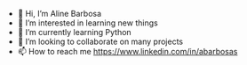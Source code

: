 - 👋 Hi, I’m Aline Barbosa
- 👀 I’m interested in learning new things
- 🌱 I’m currently learning Python
- 💞️ I’m looking to collaborate on many projects
- 📫 How to reach me https://www.linkedin.com/in/abarbosas

<!---
albarbsilva/albarbsilva is a ✨ special ✨ repository because its `README.md` (this file) appears on your GitHub profile.
You can click the Preview link to take a look at your changes.
--->
